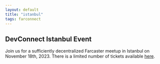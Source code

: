 ```yaml
---
layout: default
title: "istanbul"
tags: farconnect
---
```


## DevConnect Istanbul Event
​​Join us for a sufficiently decentralized Farcaster meetup in Istanbul on November 18th, 2023. There is a limited number of tickets available [here](https://lu.ma/d186oht1).


